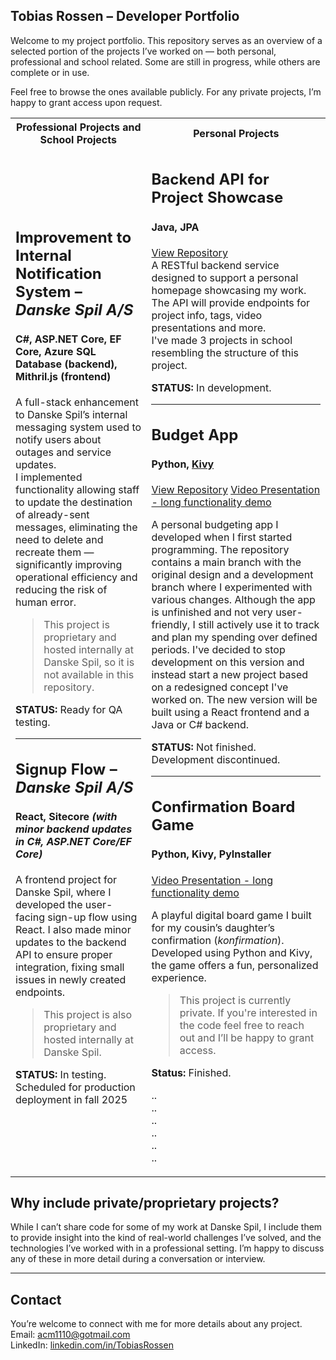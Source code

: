 ## Tobias Rossen – Developer Portfolio

Welcome to my project portfolio. This repository serves as an overview of a selected portion of the projects I’ve worked on — both personal, professional and school related. Some are still in progress, while others are complete or in use.

Feel free to browse the ones available publicly. For any private projects, I’m happy to grant access upon request.

<table>
  <tr>
    <th>Professional Projects and School Projects</th>
    <th>Personal Projects</th>
  </tr>
  <tr>
    <td>

## Improvement to Internal Notification System – *Danske Spil A/S*  
#### C#, ASP.NET Core, EF Core, Azure SQL Database (backend), Mithril.js (frontend)  

A full-stack enhancement to Danske Spil’s internal messaging system used to notify users about outages and service updates.  
I implemented functionality allowing staff to update the destination of already-sent messages, eliminating the need to delete and recreate them — significantly improving operational efficiency and reducing the risk of human error.  

> This project is proprietary and hosted internally at Danske Spil, so it is not available in this repository.

**STATUS:** Ready for QA testing.

---


## Signup Flow – *Danske Spil A/S*  
#### React, Sitecore *(with minor backend updates in C#, ASP.NET Core/EF Core)*  
 
A frontend project for Danske Spil, where I developed the user-facing sign-up flow using React. I also made minor updates to the backend API to ensure proper integration, fixing small issues in newly created endpoints.  

> This project is also proprietary and hosted internally at Danske Spil.

**STATUS:** In testing. Scheduled for production deployment in fall 2025


</td>
<td>

## Backend API for Project Showcase  
#### Java, JPA  
[View Repository](https://github.com/TRossen89/tobias-rossen-backend)  
A RESTful backend service designed to support a personal homepage showcasing my work. The API will provide endpoints for project info, tags, video presentations and more.  
I've made 3 projects in school resembling the structure of this project.  

**STATUS:** In development.

---

## Budget App  
#### Python, [Kivy](https://kivy.org/#home) 
[View Repository](https://github.com/TRossen89/the-budget-app-proto-type)
[Video Presentation - long functionality demo](https://youtu.be/dkUspd2dphs)  

A personal budgeting app I developed when I first started programming. The repository contains a main branch with the original design and a development branch where I experimented with various changes. 
Although the app is unfinished and not very user-friendly, I still actively use it to track and plan my spending over defined periods. I've decided to stop development on this version and instead start a new project based on a redesigned concept I've worked on. The new version will be built using a React frontend and a Java or C# backend.  

**STATUS:** Not finished. Development discontinued. 

---

## Confirmation Board Game 
#### Python, Kivy, PyInstaller  
[Video Presentation - long functionality demo](https://youtu.be/_-OWkPrC2eE)

A playful digital board game I built for my cousin’s daughter’s confirmation (*konfirmation*). Developed using Python and Kivy, the game offers a fun, personalized experience.  

> This project is currently private. If you're interested in the code feel free to reach out and I’ll be happy to grant access.

**Status:** Finished.

..  
..  
..  
..  
..  
..  


  
  
</td>
</tr>
</table>

## Why include private/proprietary projects?

While I can’t share code for some of my work at Danske Spil, I include them to provide insight into the kind of real-world challenges I’ve solved, and the technologies I’ve worked with in a professional setting. I’m happy to discuss any of these in more detail during a conversation or interview.

---

## Contact

You’re welcome to connect with me for more details about any project.  
Email: acm1110@gotmail.com  
LinkedIn: [linkedin.com/in/TobiasRossen](https://linkedin.com/in/tobias-rossen-a3620668)
